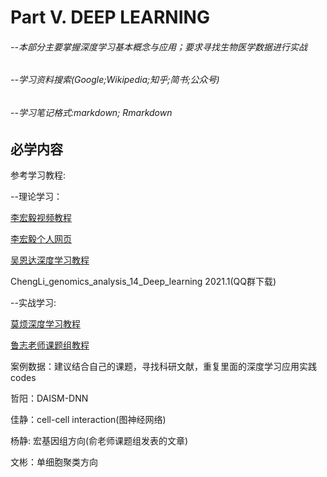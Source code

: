 # Part V. DEEP LEARNING
###### --本部分主要掌握深度学习基本概念与应用；要求寻找生物医学数据进行实战

###### --学习资料搜索(Google;Wikipedia;知乎;简书;公众号)

###### --学习笔记格式:markdown; Rmarkdown

## 必学内容

参考学习教程:

--理论学习：

[李宏毅视频教程](https://www.bilibili.com/video/BV1JE411g7XF/?spm_id_from=333.788.videocard.2)

[李宏毅个人网页](http://speech.ee.ntu.edu.tw/~tlkagk/index.html)

[吴恩达深度学习教程](https://www.bilibili.com/video/BV1gb411j7Bs/?spm_id_from=333.788.videocard.12)

ChengLi_genomics_analysis_14_Deep_learning 2021.1(QQ群下载)

--实战学习:

[莫烦深度学习教程](https://mofanpy.com/tutorials/machine-learning/ML-intro/)

[鲁志老师课题组教程](https://lulab1.gitbook.io/training/part-ii.-machine-learning-skills/3.deep-learning-basics)



案例数据：建议结合自己的课题，寻找科研文献，重复里面的深度学习应用实践codes

哲阳：DAISM-DNN

佳静：cell-cell interaction(图神经网络)

杨静:   宏基因组方向(俞老师课题组发表的文章)

文彬：单细胞聚类方向
